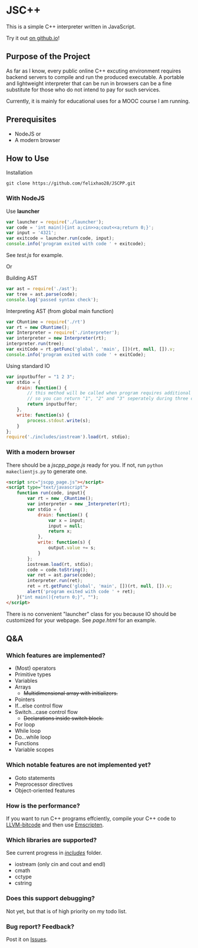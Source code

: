 # JSC++

This is a simple C++ interpreter written in JavaScript.

Try it out [on github.io](https://felixhao28.github.io/JSCPP/)!

## Purpose of the Project

As far as I know, every public online C++ excuting environment requires backend servers to compile and run the produced executable. A portable and lightweight interpreter that can be run in browsers can be a fine substitute for those who do not intend to pay for such services.

Currently, it is mainly for educational uses for a MOOC course I am running.

## Prerequisites

* NodeJS or
* A modern browser

## How to Use

Installation

```
git clone https://github.com/felixhao28/JSCPP.git
```

### With NodeJS

Use __launcher__

```js
var launcher = require('./launcher');
var code = 'int main(){int a;cin>>a;cout<<a;return 0;}';
var input = '4321';
var exitcode = launcher.run(code, input);
console.info('program exited with code ' + exitcode);
```

See _test.js_ for example.

Or

Building AST
```js
var ast = require('./ast');
var tree = ast.parse(code);
console.log('passed syntax check');
```

Interpreting AST (from global main function)
```js
var CRuntime = require('./rt')
var rt = new CRuntime();
var Interpreter = require('./interpreter');
var interpreter = new Interpreter(rt);
interpreter.run(tree);
var exitCode = rt.getFunc('global', 'main', [])(rt, null, []).v;
console.info('program exited with code ' + exitCode);
```

Using standard IO
```js
var inputbuffer = "1 2 3";
var stdio = {
	drain: function() {
		// this method will be called when program requires additional input
		// so you can return "1", "2" and "3" seperately during three calls
		return inputbuffer;
	},
	write: function(s) {
		process.stdout.write(s);
	}
};
require('./includes/iostream').load(rt, stdio);
```

### With a modern browser

There should be a _jscpp_page.js_ ready for you. If not, run `python makeclientjs.py` to generate one.

```html
<script src="jscpp_page.js"></script>
<script type="text/javascript">
	function run(code, input){
		var rt = new _CRuntime();
		var interpreter = new _Interpreter(rt);
		var stdio = {
			drain: function() {
				var x = input;
				input = null;
				return x;
			},
			write: function(s) {
				output.value += s;
			}
		};
		iostream.load(rt, stdio);
		code = code.toString();
		var ret = ast.parse(code);
		interpreter.run(ret);
		ret = rt.getFunc('global', 'main', [])(rt, null, []).v;
		alert('program exited with code ' + ret);
	}("int main(){return 0;}", "");
</script>
```

There is no convenient "launcher" class for you because IO should be customized for your webpage. See _page.html_ for an example.

## Q&A

### Which features are implemented?

* (Most) operators
* Primitive types
* Variables
* Arrays
    - ~~Multidimensional array with initializers.~~
* Pointers
* If...else control flow
* Switch...case control flow
    - ~~Declarations inside switch block.~~
* For loop
* While loop
* Do...while loop
* Functions
* Variable scopes

### Which notable features are not implemented yet?

* Goto statements
* Preprocessor directives
* Object-oriented features

### How is the performance?

If you want to run C++ programs effciently, compile your C++ code to [LLVM-bitcode](https://en.wikipedia.org/wiki/LLVM) and then use [Emscripten](https://github.com/kripken/emscripten).

### Which libraries are supported?

See current progress in [_includes_](https://github.com/felixhao28/JSCPP/blob/master/includes) folder.

* iostream (only cin and cout and endl)
* cmath
* cctype
* cstring

### Does this support debugging?

Not yet, but that is of high priority on my todo list.

### Bug report? Feedback?

Post it on [Issues](https://github.com/felixhao28/JSCPP/issues).

